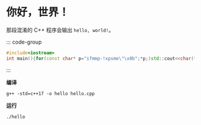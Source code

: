 # 你好，世界！

那段混淆的 C++ 程序会输出 `hello, world!`。

::: code-group

```cpp [hello.cpp] :line-numbers
#include<iostream>
int main(){for(const char* p="ifmmp-!xpsme\"\x0b";*p;)std::cout<<char(*p++-1);}
```

:::

**编译**

```shell
g++ -std=c++17 -o hello hello.cpp
```

**运行**

```shell
./hello
```
